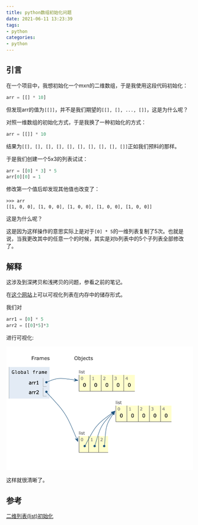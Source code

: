 ```yaml
---
title: python数组初始化问题
date: 2021-06-11 13:23:39
tags:
- python
categories:
- python
---
```


## 引言

在一个项目中，我想初始化一个mxn的二维数组，于是我使用这段代码初始化：

```python
arr = [[] * 10]
```

但发现arr的值为`[[]]`，并不是我们期望的`[[], [], ..., []]`，这是为什么呢？

对照一维数组的初始化方式，于是我换了一种初始化的方式：

```python
arr = [[]] * 10
```

结果为`[[], [], [], [], [], [], [], [], [], []]`正如我们预料的那样。

于是我们创建一个5x3的列表试试：

```python
arr = [[0] * 3] * 5
arr[0][0] = 1
```

修改第一个值后却发现其他值也改变了：

```
>>> arr
[[1, 0, 0], [1, 0, 0], [1, 0, 0], [1, 0, 0], [1, 0, 0]]
```

这是为什么呢？

这是因为这样操作的意思实际上是对于`[0] * 5`的一维列表复制了5次。也就是说，当我更改其中的任意一个的时候，其实是对b列表中的5个子列表全部修改了。

## 解释

这涉及到深拷贝和浅拷贝的问题，参看之前的笔记。

在[这个网站](http://pythontutor.com/live.html#mode=edit)上可以可视化列表在内存中的储存形式。

我们对

```python
arr1 = [0] * 5
arr2 = [[0]*5]*3
```

进行可视化:

![](https://raw.githubusercontent.com/baichen99/pics/master/img/%E6%88%AA%E5%B1%8F2021-06-11%20%E4%B8%8B%E5%8D%881.41.55.png)

这样就很清晰了。

## 参考

[二维列表(list)初始化](https://blog.csdn.net/weixin_43216017/article/details/89683873)

